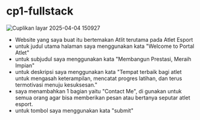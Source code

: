 # cp1-fullstack

![Cuplikan layar 2025-04-04 150927](https://github.com/user-attachments/assets/5513e497-948d-45c8-be91-8f5f6c820974)

- Website yang saya buat itu bertemakan Atlit terutama pada Atlet Esport
- untuk judul utama halaman saya menggunakan kata "Welcome to Portal Atlet"
- untuk subjudul saya menggunakan kata "Membangun Prestasi, Meraih Impian"
- untuk deskripsi saya menggunakan kata "Tempat terbaik bagi atlet untuk mengasah keterampilan, mencatat progres latihan, dan terus termotivasi menuju kesuksesan."
- saya menambahkan 1 bagian yaitu "Contact Me", di gunakan untuk semua orang agar bisa memberikan pesan atau bertanya seputar atlet esport.
- untuk tombol saya menggunakan kata "submit"



